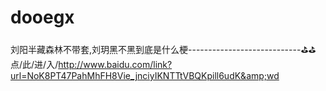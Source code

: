 # dooegx
刘阳半藏森林不带套,刘玥黑不黑到底是什么梗----------------------------⛳⛳点/此/进/入/http://www.baidu.com/link?url=NoK8PT47PahMhFH8Vie_jnciyIKNTTtVBQKpill6udK&amp;wd
